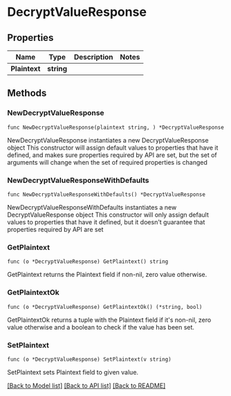# DecryptValueResponse

## Properties

Name | Type | Description | Notes
------------ | ------------- | ------------- | -------------
**Plaintext** | **string** |  | 

## Methods

### NewDecryptValueResponse

`func NewDecryptValueResponse(plaintext string, ) *DecryptValueResponse`

NewDecryptValueResponse instantiates a new DecryptValueResponse object
This constructor will assign default values to properties that have it defined,
and makes sure properties required by API are set, but the set of arguments
will change when the set of required properties is changed

### NewDecryptValueResponseWithDefaults

`func NewDecryptValueResponseWithDefaults() *DecryptValueResponse`

NewDecryptValueResponseWithDefaults instantiates a new DecryptValueResponse object
This constructor will only assign default values to properties that have it defined,
but it doesn't guarantee that properties required by API are set

### GetPlaintext

`func (o *DecryptValueResponse) GetPlaintext() string`

GetPlaintext returns the Plaintext field if non-nil, zero value otherwise.

### GetPlaintextOk

`func (o *DecryptValueResponse) GetPlaintextOk() (*string, bool)`

GetPlaintextOk returns a tuple with the Plaintext field if it's non-nil, zero value otherwise
and a boolean to check if the value has been set.

### SetPlaintext

`func (o *DecryptValueResponse) SetPlaintext(v string)`

SetPlaintext sets Plaintext field to given value.



[[Back to Model list]](../README.md#documentation-for-models) [[Back to API list]](../README.md#documentation-for-api-endpoints) [[Back to README]](../README.md)


